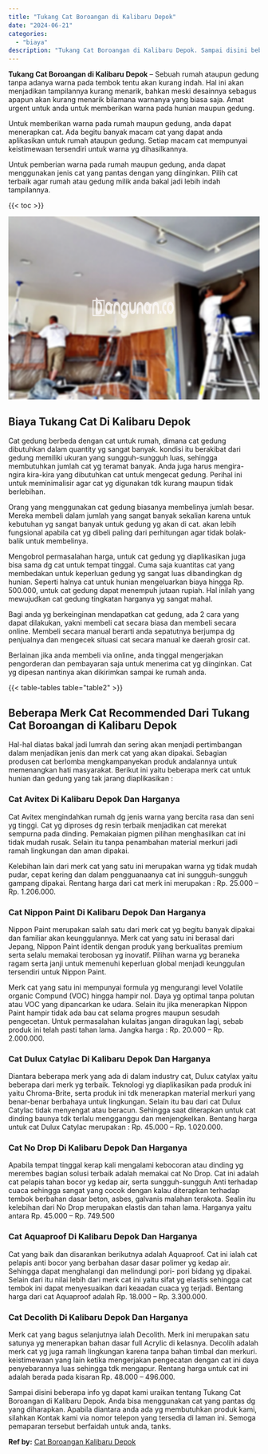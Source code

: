 ```yaml
---
title: "Tukang Cat Boroangan di Kalibaru Depok"
date: "2024-06-21"
categories: 
  - "biaya"
description: "Tukang Cat Boroangan di Kalibaru Depok. Sampai disini beberapa info yg dapat kami uraikan tentang Tukang Cat Boroangan di Kalibaru Depok. Anda bisa menggunak..."
---
```


**Tukang Cat Boroangan di Kalibaru Depok** – Sebuah rumah ataupun gedung tanpa adanya warna pada tembok tentu akan kurang indah. Hal ini akan menjadikan tampilannya kurang menarik, bahkan meski desainnya sebagus apapun akan kurang menarik bilamana warnanya yang biasa saja. Amat urgent untuk anda untuk memberikan warna pada hunian maupun gedung.

Untuk memberikan warna pada rumah maupun gedung, anda dapat menerapkan cat. Ada begitu banyak macam cat yang dapat anda aplikasikan untuk rumah ataupun gedung. Setiap macam cat mempunyai keistimewaan tersendiri untuk warna yg dihasilkannya.

Untuk pemberian warna pada rumah maupun gedung, anda dapat menggunakan jenis cat yang pantas dengan yang diinginkan. Pilih cat terbaik agar rumah atau gedung milik anda bakal jadi lebih indah tampilannya.

{{< toc >}}

![Tukang Cat Boroangan di Kalibaru Depok](/images/jasa-cat-murah27.png)

## Biaya Tukang Cat Di Kalibaru Depok

Cat gedung berbeda dengan cat untuk rumah, dimana cat gedung dibutuhkan dalam quantity yg sangat banyak. kondisi itu berakibat dari gedung memiliki ukuran yang sungguh-sungguh luas, sehingga membutuhkan jumlah cat yg teramat banyak. Anda juga harus mengira-ngira kira-kira yang dibutuhkan cat untuk mengecat gedung. Perihal ini untuk meminimalisir agar cat yg digunakan tdk kurang maupun tidak berlebihan.

Orang yang menggunakan cat gedung biasanya membelinya jumlah besar. Mereka membeli dalam jumlah yang sangat banyak sekalian karena untuk kebutuhan yg sangat banyak untuk gedung yg akan di cat. akan lebih fungsional apabila cat yg dibeli paling dari perhitungan agar tidak bolak-balik untuk membelinya.

Mengobrol permasalahan harga, untuk cat gedung yg diaplikasikan juga bisa sama dg cat untuk tempat tinggal. Cuma saja kuantitas cat yang membedakan untuk keperluan gedung yg sangat luas dibandingkan dg hunian. Seperti halnya cat untuk hunian mengeluarkan biaya hingga Rp. 500.000, untuk cat gedung dapat menempuh jutaan rupiah. Hal inilah yang mewujudkan cat gedung tingkatan harganya yg sangat mahal.

Bagi anda yg berkeinginan mendapatkan cat gedung, ada 2 cara yang dapat dilakukan, yakni membeli cat secara biasa dan membeli secara online. Membeli secara manual berarti anda sepatutnya berjumpa dg penjualnya dan mengecek situasi cat secara manual ke daerah grosir cat.

Berlainan jika anda membeli via online, anda tinggal mengerjakan pengorderan dan pembayaran saja untuk menerima cat yg diinginkan. Cat yg dipesan nantinya akan dikirimkan sampai ke rumah anda.

{{< table-tables table="table2" >}}

## Beberapa Merk Cat Recommended Dari Tukang Cat Boroangan di Kalibaru Depok

Hal-hal diatas bakal jadi lumrah dan sering akan menjadi pertimbangan dalam menjadikan jenis dan merk cat yang akan dipakai. Sebagian produsen cat berlomba mengkampanyekan produk andalannya untuk memenangkan hati masyarakat. Berikut ini yaitu beberapa merk cat untuk hunian dan gedung yang tak jarang diaplikasikan :

### Cat Avitex Di Kalibaru Depok Dan Harganya

Cat Avitex mengindahkan rumah dg jenis warna yang bercita rasa dan seni yg tinggi. Cat yg diproses dg resin terbaik menjadikan cat merekat sempurna pada dinding. Pemakaian pigmen pilihan menghasilkan cat ini tidak mudah rusak. Selain itu tanpa penambahan material merkuri jadi ramah lingkungan dan aman dipakai.

Kelebihan lain dari merk cat yang satu ini merupakan warna yg tidak mudah pudar, cepat kering dan dalam pengguanaanya cat ini sungguh-sungguh gampang dipakai. Rentang harga dari cat merk ini merupakan : Rp. 25.000 – Rp. 1.206.000.

### Cat Nippon Paint Di Kalibaru Depok Dan Harganya

Nippon Paint merupakan salah satu dari merk cat yg begitu banyak dipakai dan familiar akan keunggulannya. Merk cat yang satu ini berasal dari Jepang, Nippon Paint identik dengan produk yang berkualitas premium serta selalu memakai terobosan yg inovatif. Pilihan warna yg beraneka ragam serta janji untuk memenuhi keperluan global menjadi keunggulan tersendiri untuk Nippon Paint.

Merk cat yang satu ini mempunyai formula yg mengurangi level Volatile organic Compund (VOC) hingga hampir nol. Daya yg optimal tanpa polutan atau VOC yang dipancarkan ke udara. Selain itu jika menerapkan Nippon Paint hampir tidak ada bau cat selama progres maupun sesudah pengecetan. Untuk permasalahan kulaitas jangan diragukan lagi, sebab produk ini telah pasti tahan lama. Jangka harga : Rp. 20.000 – Rp. 2.000.000.

### Cat Dulux Catylac Di Kalibaru Depok Dan Harganya

Diantara beberapa merk yang ada di dalam industry cat, Dulux catylax yaitu beberapa dari merk yg terbaik. Teknologi yg diaplikasikan pada produk ini yaitu Chroma-Brite, serta produk ini tdk menerapkan material merkuri yang benar-benar berbahaya untuk lingkungan. Selain itu bau dari cat Dulux Catylac tidak menyengat atau beracun. Sehingga saat diterapkan untuk cat dinding baunya tdk terlalu mengganggu dan menjengkelkan. Bentang harga untuk cat Dulux Catylac merupakan : Rp. 45.000 – Rp. 1.020.000.

### Cat No Drop Di Kalibaru Depok Dan Harganya

Apabila tempat tinggal kerap kali mengalami kebocoran atau dinding yg merembes bagian solusi terbaik adalah memakai cat No Drop. Cat ini adalah cat pelapis tahan bocor yg kedap air, serta sungguh-sungguh Anti terhadap cuaca sehingga sangat yang cocok dengan kalau diterapkan terhadap tembok berbahan dasar beton, asbes, galvanis malahan terakota. Sealin itu kelebihan dari No Drop merupakan elastis dan tahan lama. Harganya yaitu antara Rp. 45.000 – Rp. 749.500

### Cat Aquaproof Di Kalibaru Depok Dan Harganya

Cat yang baik dan disarankan berikutnya adalah Aquaproof. Cat ini ialah cat pelapis anti bocor yang berbahan dasar dasar polimer yg kedap air. Sehingga dapat menghalangi dan melindungi pori- pori bidang yg dipakai. Selain dari itu nilai lebih dari merk cat ini yaitu sifat yg elastis sehingga cat tembok ini dapat menyesuaikan dari keaadan cuaca yg terjadi. Bentang harga dari cat Aquaproof adalah Rp. 18.000 – Rp. 3.300.000.

### Cat Decolith Di Kalibaru Depok Dan Harganya

Merk cat yang bagus selanjutnya ialah Decolith. Merk ini merupakan satu satunya yg menerapkan bahan dasar full Acrylic di kelasnya. Decolih adalah merk cat yg juga ramah lingkungan karena tanpa bahan timbal dan merkuri. keistimewaan yang lain ketika mengerjakan pengecatan dengan cat ini daya penyebarannya luas sehingga tdk mengapur. Rentang harga untuk cat ini adalah berada pada kisaran Rp. 48.000 – 496.000.

Sampai disini beberapa info yg dapat kami uraikan tentang Tukang Cat Boroangan di Kalibaru Depok. Anda bisa menggunakan cat yang pantas dg yang diharapkan. Apabila diantara anda ada yg membutuhkan produk kami, silahkan Kontak kami via nomor telepon yang tersedia di laman ini. Semoga pemaparan tersebut berfaidah untuk anda, tanks.

**Ref by:** [Cat Boroangan Kalibaru Depok](https://id.wikipedia.org/wiki/Cat)
